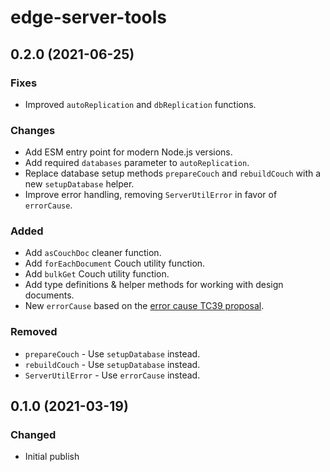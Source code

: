 # edge-server-tools

## 0.2.0 (2021-06-25)

### Fixes

- Improved `autoReplication` and `dbReplication` functions.

### Changes

- Add ESM entry point for modern Node.js versions.
- Add required `databases` parameter to `autoReplication`.
- Replace database setup methods `prepareCouch` and `rebuildCouch` with a new `setupDatabase` helper.
- Improve error handling, removing `ServerUtilError` in favor of `errorCause`.

### Added

- Add `asCouchDoc` cleaner function.
- Add `forEachDocument` Couch utility function.
- Add `bulkGet` Couch utility function.
- Add type definitions & helper methods for working with design documents.
- New `errorCause` based on the [error cause TC39 proposal](https://github.com/tc39/proposal-error-cause).

### Removed

- `prepareCouch` - Use `setupDatabase` instead.
- `rebuildCouch` - Use `setupDatabase` instead.
- `ServerUtilError` - Use `errorCause` instead.

## 0.1.0 (2021-03-19)

### Changed
- Initial publish
